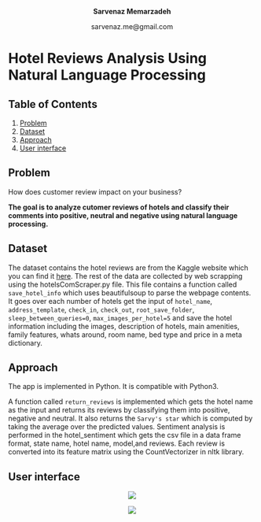 <p align="center"><b>Sarvenaz Memarzadeh</b></p>
<p align="center">sarvenaz.me@gmail.com</p>

# Hotel Reviews Analysis Using Natural Language Processing

## Table of Contents
1. [Problem](README.md#problem)
2. [Dataset](README.md#dataset)
3. [Approach](README.md#approach)
4. [User interface](README.md#approach)

## Problem
How does customer review impact on your business? 

**The goal is to analyze cutomer reviews of hotels and classify their comments into positive, neutral and negative using natural language processing.**

## Dataset
The dataset contains the hotel reviews are from the Kaggle website which you can find it <a href="https://www.kaggle.com/datafiniti/hotel-reviews">here</a>. The rest of the data are collected by web scrapping using the hotelsComScraper.py file. 
This file contains a function called ```save_hotel_info``` which uses beautifulsoup to parse the webpage contents. It goes over each number of hotels get the input of
```hotel_name```, ```address_template```, ```check_in```, ```check_out```, ```root_save_folder```, ```sleep_between_queries=0```, ```max_images_per_hotel=5``` and save the hotel information including the images, description of hotels, main amenities, family features, whats around, room name,
bed type and price in a meta dictionary. 


## Approach
The app is implemented in Python. It is compatible with Python3. 

A function called ```return_reviews``` is implemented which gets the hotel name as the input and returns its reviews by classifying them into positive, negative and neutral. It also returns the ```Sarvy's star``` which is computed by taking the average over the predicted values. 
Sentiment analysis is performed in the hotel_sentiment which gets the csv file in a data frame format, state name, hotel name, model,and reviews. Each review is converted into its feature matrix using the CountVectorizer in nltk library. 

## User interface

<p align="center">
<img src="https://github.com/sarvy25/NLP_Reviews/raw/master/github_images/main_search.png" />
</p>


<p align="center">
<img src="https://github.com/sarvy25/NLP_Reviews/raw/master/github_images/review_samples.png" />
</p>
